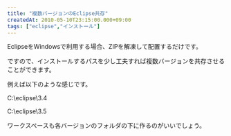 ```yaml
---
title: "複数バージョンのEclipse共存"
createdAt: 2010-05-10T23:15:00.000+09:00
tags: ["eclipse","インストール"]
---
```

EclipseをWindowsで利用する場合、ZIPを解凍して配置するだけです。

ですので、インストールするパスを少し工夫すれば複数バージョンを共存させることができます。
<!--more-->
例えば以下のような感じです。

C:\\eclipse\\3.4

C:\\eclipse\\3.5

ワークスペースも各バージョンのフォルダの下に作るのがいいでしょう。

